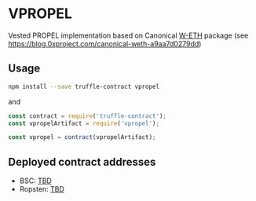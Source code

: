 # VPROPEL

Vested PROPEL implementation based on Canonical [W-ETH](https://weth.io/) package (see https://blog.0xproject.com/canonical-weth-a9aa7d0279dd)

## Usage

```sh
npm install --save truffle-contract vpropel
```

and

```js
const contract = require('truffle-contract');
const vpropelArtifact = require('vpropel');

const vpropel = contract(vpropelArtifact);
```

## Deployed contract addresses

- BSC: [TBD](https://etherscan.io/address/0xc02aaa39b223fe8d0a0e5c4f27ead9083c756cc2)
- Ropsten: [TBD](https://ropsten.etherscan.io/address/0xc778417e063141139fce010982780140aa0cd5ab)

